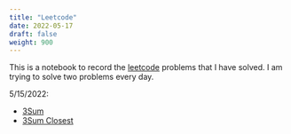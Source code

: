 ```yaml
---
title: "Leetcode"
date: 2022-05-17
draft: false
weight: 900
---
```


This is a notebook to record the [leetcode](https://leetcode.com/) problems that I have solved. I am trying to solve two problems every day.

5/15/2022:

* [3Sum](https://notes.jinjunliu.com/8_leetcode/8.1_array/#3sum)
* [3Sum Closest](https://notes.jinjunliu.com/8_leetcode/8.1_array/#3sum-closest)
